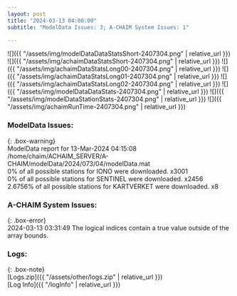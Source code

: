 ```yaml
---
layout: post
title: "2024-03-13 04:00:00"
subtitle: "ModelData Issues: 3; A-CHAIM System Issues: 1"

---
```


![]({{ "/assets/img/modelDataDataStatsShort-2407304.png" | relative_url }})
![]({{ "/assets/img/achaimDataStatsShort-2407304.png" | relative_url }})
![]({{ "/assets/img/achaimDataStatsLong00-2407304.png" | relative_url }})
![]({{ "/assets/img/achaimDataStatsLong01-2407304.png" | relative_url }})
![]({{ "/assets/img/achaimDataStatsLong02-2407304.png" | relative_url }})
![]({{ "/assets/img/modelDataDataStats-2407304.png" | relative_url }})
![]({{ "/assets/img/modelDataStationStats-2407304.png" | relative_url }})
![]({{ "/assets/img/achaimRunTime-2407304.png" | relative_url }})


### ModelData Issues:  
  
{: .box-warning}  
 ModelData report for 13-Mar-2024 04:15:08   
 /home/chaim/ACHAIM_SERVER/A-CHAIM/modelData/2024/073/04/modelData.mat   
 0% of all possible stations for IONO were downloaded. x3001   
 0% of all possible stations for SENTINEL were downloaded. x2456   
 2.6756% of all possible stations for KARTVERKET were downloaded. x8   
  
### A-CHAIM System Issues:  
  
{: .box-error}  
2024-03-13 03:31:49 The logical indices contain a true value outside of the array bounds.  

### Logs:  
  
{: .box-note}  
[Logs.zip]({{ "/assets/other/logs.zip" | relative_url }})  
[Log Info]({{ "/logInfo" | relative_url }})  
